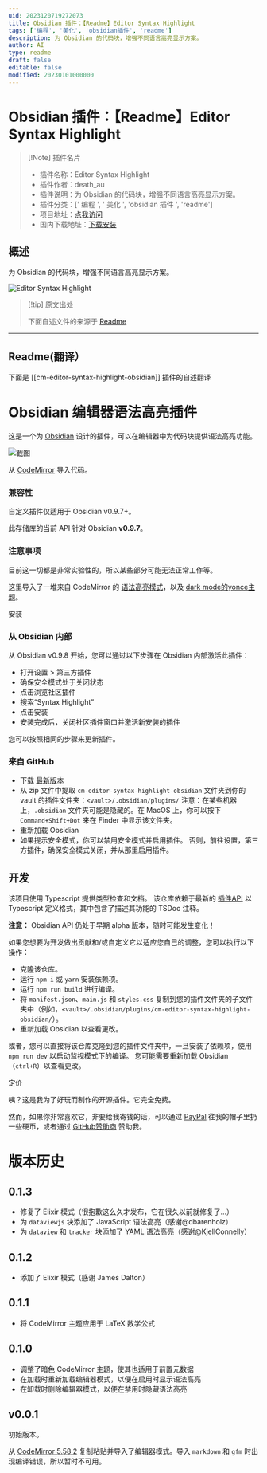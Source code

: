 ```yaml
---
uid: 2023120719272073
title: Obsidian 插件：【Readme】Editor Syntax Highlight
tags: ['编程', '美化', 'obsidian插件', 'readme']
description: 为 Obsidian 的代码块，增强不同语言高亮显示方案。
author: AI
type: readme
draft: false
editable: false
modified: 20230101000000
---
```


# Obsidian 插件：【Readme】Editor Syntax Highlight

> [!Note] 插件名片
> - 插件名称：Editor Syntax Highlight
> - 插件作者：death_au
> - 插件说明：为 Obsidian 的代码块，增强不同语言高亮显示方案。
> - 插件分类：[' 编程 ', ' 美化 ', 'obsidian 插件 ', 'readme']
> - 项目地址：[点我访问](https://github.com/deathau/cm-editor-syntax-highlight-obsidian)
> - 国内下载地址：[下载安装](https://pkmer.cn/products/plugin/pluginMarket/?cm-editor-syntax-highlight-obsidian)

## 概述

为 Obsidian 的代码块，增强不同语言高亮显示方案。

![Editor Syntax Highlight](https://cdn.pkmer.cn/covers/cm-editor-syntax-highlight-obsidian.PNG!pkmer)

> [!tip] 原文出处
>
>下面自述文件的来源于 [Readme](https://ghproxy.net/https://raw.githubusercontent.com/deathau/cm-editor-syntax-highlight-obsidian/main/README.md)
>

---

## Readme(翻译）

下面是 [[cm-editor-syntax-highlight-obsidian]] 插件的自述翻译

# Obsidian 编辑器语法高亮插件

这是一个为 [Obsidian](https://obsidian.md) 设计的插件，可以在编辑器中为代码块提供语法高亮功能。

![截图](https://cdn.pkmer.cn/covers/cm-editor-syntax-highlight-obsidian_1_0.png!pkmer)

从 [CodeMirror](https://github.com/codemirror/CodeMirror/) 导入代码。

### 兼容性

自定义插件仅适用于 Obsidian v0.9.7+。

此存储库的当前 API 针对 Obsidian **v0.9.7**。

### 注意事项

目前这一切都是非常实验性的，所以某些部分可能无法正常工作等。

这里导入了一堆来自 CodeMirror 的 [语法高亮模式](https://github.com/codemirror/CodeMirror/tree/5.58.2/mode)，以及 [dark mode的yonce主题](https://github.com/codemirror/CodeMirror/blob/5.58.2/theme/yonce.css)。

安装

### 从 Obsidian 内部

从 Obsidian v0.9.8 开始，您可以通过以下步骤在 Obsidian 内部激活此插件：

- 打开设置 > 第三方插件
- 确保安全模式处于关闭状态
- 点击浏览社区插件
- 搜索“Syntax Highlight”
- 点击安装
- 安装完成后，关闭社区插件窗口并激活新安装的插件

您可以按照相同的步骤来更新插件。

### 来自 GitHub

- 下载 [最新版本](https://github.com/deathau/cm-editor-syntax-highlight-obsidian/releases/latest)
- 从 zip 文件中提取 `cm-editor-syntax-highlight-obsidian` 文件夹到你的 vault 的插件文件夹：`<vault>/.obsidian/plugins/`
注意：在某些机器上，`.obsidian` 文件夹可能是隐藏的。在 MacOS 上，你可以按下 `Command+Shift+Dot` 来在 Finder 中显示该文件夹。
- 重新加载 Obsidian
- 如果提示安全模式，你可以禁用安全模式并启用插件。
否则，前往设置，第三方插件，确保安全模式关闭，并从那里启用插件。

## 开发

该项目使用 Typescript 提供类型检查和文档。
该仓库依赖于最新的 [插件API](https://github.com/obsidianmd/obsidian-api) 以 Typescript 定义格式，其中包含了描述其功能的 TSDoc 注释。

**注意：** Obsidian API 仍处于早期 alpha 版本，随时可能发生变化！

如果您想要为开发做出贡献和/或自定义它以适应您自己的调整，您可以执行以下操作：

- 克隆该仓库。
- 运行 `npm i` 或 `yarn` 安装依赖项。
- 运行 `npm run build` 进行编译。
- 将 `manifest.json`、`main.js` 和 `styles.css` 复制到您的插件文件夹的子文件夹中（例如，`<vault>/.obsidian/plugins/cm-editor-syntax-highlight-obsidian/`）。
- 重新加载 Obsidian 以查看更改。

或者，您可以直接将该仓库克隆到您的插件文件夹中，一旦安装了依赖项，使用 `npm run dev` 以启动监视模式下的编译。
您可能需要重新加载 Obsidian（`ctrl+R`）以查看更改。

定价

咦？这是我为了好玩而制作的开源插件。它完全免费。

然而，如果你非常喜欢它，非要给我寄钱的话，可以通过 [PayPal](https://paypal.me/deathau) 往我的帽子里扔一些硬币，或者通过 [GitHub赞助商](https://github.com/sponsors/deathau) 赞助我。

# 版本历史

## 0.1.3

- 修复了 Elixir 模式（很抱歉这么久才发布，它在很久以前就修复了...）
- 为 `dataviewjs` 块添加了 JavaScript 语法高亮（感谢@dbarenholz）
- 为 `dataview` 和 `tracker` 块添加了 YAML 语法高亮（感谢@KjellConnelly）

## 0.1.2

- 添加了 Elixir 模式（感谢 James Dalton）

## 0.1.1

- 将 CodeMirror 主题应用于 LaTeX 数学公式

## 0.1.0

- 调整了暗色 CodeMirror 主题，使其也适用于前置元数据
- 在加载时重新加载编辑器模式，以便在启用时显示语法高亮
- 在卸载时删除编辑器模式，以便在禁用时隐藏语法高亮

## v0.0.1

初始版本。

从 [CodeMirror 5.58.2](https://github.com/codemirror/CodeMirror/tree/5.58.2/mode) 复制粘贴并导入了编辑器模式。导入 `markdown` 和 `gfm` 时出现编译错误，所以暂时不可用。
